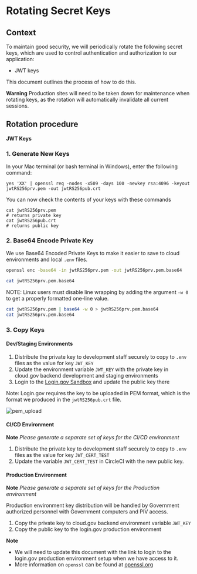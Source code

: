# Rotating Secret Keys

## Context

To maintain good security, we will periodically rotate the following secret keys, which are used to control authentication and authorization to our application:
- JWT keys 

This document outlines the process of how to do this.

**Warning** Production sites will need to be taken down for maintenance when rotating keys, as the rotation will automatically invalidate all current sessions.

## Rotation procedure
**<summary>JWT Keys</summary>**
### 1. Generate New Keys

In your Mac terminal (or bash terminal in Windows), enter the following command:
```bash=
yes 'XX' | openssl req -nodes -x509 -days 100 -newkey rsa:4096 -keyout jwtRS256prv.pem -out jwtRS256pub.crt
```

You can now check the contents of your keys with these commands
```bash=
cat jwtRS256prv.pem
# returns private key
cat jwtRS256pub.crt
# returns public key
```

### 2. Base64 Encode Private Key

We use Base64 Encoded Private Keys to make it easier to save to cloud environments and local `.env` files.

```bash
openssl enc -base64 -in jwtRS256prv.pem -out jwtRS256prv.pem.base64

cat jwtRS256prv.pem.base64
```

NOTE: Linux users must disable line wrapping by adding the argument `-w 0` to get a properly formatted one-line value.
```bash
cat jwtRS256prv.pem | base64 -w 0 > jwtRS256prv.pem.base64
cat jwtRS256prv.pem.base64
```

### 3. Copy Keys

#### Dev/Staging Environments
1. Distribute the private key to development staff securely to copy to `.env` files as the value for key `JWT_KEY`
2. Update the environment variable `JWT_KEY` with the private key in cloud.gov backend development and staging environments
3. Login to the [Login.gov Sandbox](https://dashboard.int.identitysandbox.gov/) and update the public key there

Note: Login.gov requires the key to be uploaded in PEM format, which is the format we produced in the `jwtRS256pub.crt` file.

![pem_upload](https://user-images.githubusercontent.com/1181427/114887693-ae6eef00-9dd6-11eb-98cc-2de3f061337a.png)

#### CI/CD Environment
**Note** _Please generate a separate set of keys for the CI/CD environment_
1. Distribute the private key to development staff securely to copy to `.env` files as the value for key `JWT_CERT_TEST`
2. Update the variable `JWT_CERT_TEST` in CircleCI with the new public key.

#### Production Environment
**Note** _Please generate a separate set of keys for the Production environment_

Production environment key distribution will be handled by Government authorized personnel with Government computers and PIV access.
1. Copy the private key to cloud.gov backend environment variable `JWT_KEY`
2. Copy the public key to the login.gov production environment

**Note** 
- We will need to update this document with the link to login to the login.gov production environment setup when we have access to it.
- More information on `openssl` can be found at [openssl.org](https://www.openssl.org/docs/manmaster/man1/openssl.html)
